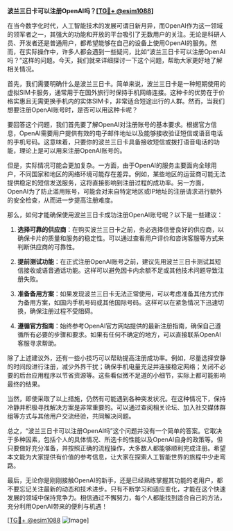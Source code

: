**波兰三日卡可以注册OpenAI吗？[[TG💪+ @esim1088](https://t.me/s/esim1088)]**

在当今数字化时代，人工智能技术的发展可谓日新月异，而OpenAI作为这一领域的领军者之一，其强大的功能和开放的平台吸引了无数用户的关注。无论是科研人员、开发者还是普通用户，都希望能够在自己的设备上使用OpenAI的服务。然而，在实际操作中，许多人都会遇到一些疑问，比如“波兰三日卡可以注册OpenAI吗？”这样的问题。今天，我们就来详细探讨一下这个问题，帮助大家更好地了解相关情况。

首先，我们需要明确什么是波兰三日卡。简单来说，波兰三日卡是一种短期使用的虚拟SIM卡服务，通常用于在国外旅行时保持手机网络连接。这种卡的优势在于价格实惠且无需更换手机内的实体SIM卡，非常适合短途出行的人群。然而，当我们想要注册OpenAI账号时，是否可以用这种卡呢？

要回答这个问题，我们首先要了解OpenAI对注册账号的基本要求。根据官方信息，OpenAI需要用户提供有效的电子邮件地址以及能够接收验证短信或语音电话的手机号码。这意味着，只要你的波兰三日卡具备接收短信或拨打语音电话的功能，理论上是可以用来注册OpenAI账号的。

但是，实际情况可能会更加复杂。一方面，由于OpenAI的服务主要面向全球用户，不同国家和地区的网络环境可能存在差异。例如，某些地区的运营商可能无法提供稳定的短信发送服务，这将直接影响到注册过程的成功率。另一方面，OpenAI为了防止滥用账号，可能会对来自特定地区或IP地址的注册请求进行额外的安全检查，从而进一步提高注册难度。

那么，如何才能确保使用波兰三日卡成功注册OpenAI账号呢？以下是一些建议：

1. **选择可靠的供应商**：在购买波兰三日卡之前，务必选择信誉良好的供应商，以确保卡片的质量和服务的稳定性。可以通过查看用户评价和咨询客服等方式来判断供应商的可靠性。
   
2. **提前测试功能**：在正式注册OpenAI账号之前，建议先用波兰三日卡测试其短信接收或语音通话功能。这样可以避免因卡内余额不足或其他技术问题导致注册失败。

3. **准备备用方案**：如果发现波兰三日卡无法正常使用，可以考虑准备其他方式作为备用方案，如国内手机号码或其他国际号码。这样可以在紧急情况下迅速切换，确保注册过程不受阻碍。

4. **遵循官方指南**：始终参考OpenAI官方网站提供的最新注册指南，确保自己遵循所有必要的步骤和要求。如果有任何不确定的地方，可以直接联系OpenAI客服寻求帮助。

除了上述建议外，还有一些小技巧可以帮助提高注册成功率。例如，尽量选择安静的时间段进行注册，减少外界干扰；确保手机电量充足并连接稳定网络；关闭不必要的后台应用程序以节省资源等。这些看似微不足道的小细节，实际上都可能影响最终的结果。

当然，即使采取了以上措施，仍然有可能遇到各种突发状况。在这种情况下，保持冷静并积极寻找解决方案是非常重要的。可以通过查阅相关论坛、加入社交媒体群组等方式与其他用户交流经验，共同解决问题。

总之，“波兰三日卡可以注册OpenAI吗”这个问题并没有一个简单的答案。它取决于多种因素，包括个人的具体情况、所选卡的性能以及OpenAI自身的政策等。但只要做好充分准备，并按照正确的流程操作，大多数人都能够顺利完成注册。希望本文能为大家提供有价值的参考信息，让大家在探索人工智能世界的旅程中少走弯路。

最后，无论你是刚刚接触OpenAI的新手，还是已经熟练掌握其功能的老用户，都不要忘记关注最新的动态和技术进步。只有不断学习和适应变化，才能在这个快速发展的领域中保持竞争力。相信通过不懈努力，每个人都能找到适合自己的方法，充分利用OpenAI带来的便利与机遇！

[[TG💪+ @esim1088](https://t.me/s/esim1088) ![Image](https://i.postimg.cc/4NQfJmqS/Snipaste-2025-05-13-00-14-12.png)]